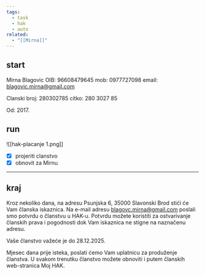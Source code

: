 ```yaml
---
tags:
  - task
  - hak
  - auto
related:
  - "[[Mirna]]"
---
```


## start

Mirna Blagovic
OIB: 96608479645
mob: 0977727098
email: blagovic.mirna@gmail.com

Clanski broj: 280302785
citko: 280 3027 85

Od: 2017.

## run

![[hak-placanje 1.png]]

- [x] projeriti clanstvo
- [x] obnovit za Mirnu

---
## kraj

Kroz nekoliko dana, na adresu Psunjska 6, 35000 Slavonski Brod stići će Vam članska iskaznica. Na e-mail adresu blagovc.mirna@gmail.com poslali smo potvrdu o članstvu u HAK-u. Potvrdu možete koristiti za ostvarivanje članskih prava i pogodnosti dok Vam iskaznica ne stigne na naznačenu adresu.

Vaše članstvo važeće je do 28.12.2025.

Mjesec dana prije isteka, poslati ćemo Vam uplatnicu za produženje članstva. U svakom trenutku članstvo možete obnoviti i putem članskih web-stranica Moj HAK.